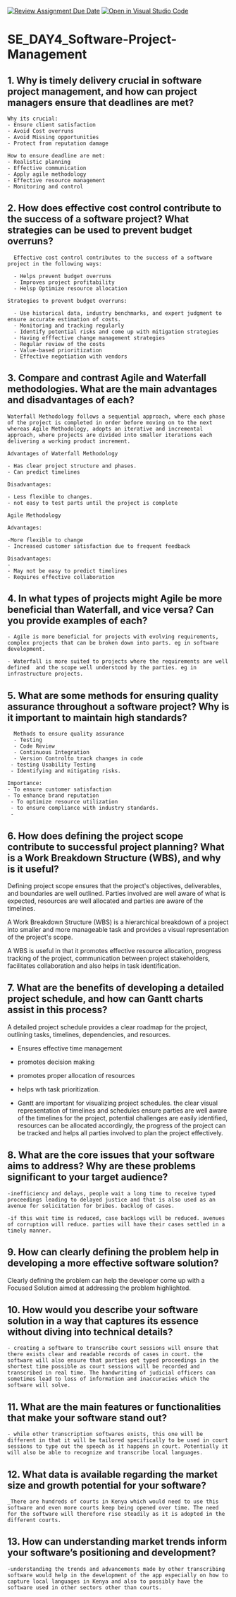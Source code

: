 [![Review Assignment Due Date](https://classroom.github.com/assets/deadline-readme-button-22041afd0340ce965d47ae6ef1cefeee28c7c493a6346c4f15d667ab976d596c.svg)](https://classroom.github.com/a/9pw6JKcu)
[![Open in Visual Studio Code](https://classroom.github.com/assets/open-in-vscode-2e0aaae1b6195c2367325f4f02e2d04e9abb55f0b24a779b69b11b9e10269abc.svg)](https://classroom.github.com/online_ide?assignment_repo_id=15657293&assignment_repo_type=AssignmentRepo)
# SE_DAY4_Software-Project-Management
## 1. Why is timely delivery crucial in software project management, and how can project managers ensure that deadlines are met?
    Why its crucial:
    - Ensure client satisfaction
    - Avoid Cost overruns 
    - Avoid Missing opportunities 
    - Protect from reputation damage

    How to ensure deadline are met:
    - Realistic planning 
    - Effective communication 
    - Apply agile methodology 
    - Effective resource management 
    - Monitoring and control
    
## 2. How does effective cost control contribute to the success of a software project? What strategies can be used to prevent budget overruns?
      Effective cost control contributes to the success of a software project in the following ways:
      
      - Helps prevent budget overruns
      - Improves project profitability
      - Helsp Optimize resource allocation

    Strategies to prevent budget overruns:

      - Use historical data, industry benchmarks, and expert judgment to ensure accurate estimation of costs. 
      - Monitoring and tracking regularly 
      - Identify potential risks and come up with mitigation strategies
      - Having efffective change management strategies
      - Regular review of the costs
      - Value-based prioritization
      - Effective negotiation with vendors
      
## 3. Compare and contrast Agile and Waterfall methodologies. What are the main advantages and disadvantages of each?
    Waterfall Methodology follows a sequential approach, where each phase of the project is completed in order before moving on to the next whereas Agile Methodology, adopts an iterative and incremental approach, where projects are divided into smaller iterations each delivering a working product increment. 
    
    Advantages of Waterfall Methodology

    - Has clear project structure and phases.
    - Can predict timelines

    Disadvantages:

    - Less flexible to changes. 
    - not easy to test parts until the project is complete

    Agile Methodology

    Advantages:

    -More flexible to change
    - Increased customer satisfaction due to frequent feedback

    Disadvantages:
    -
    - May not be easy to predict timelines
    - Requires effective collaboration
    
## 4. In what types of projects might Agile be more beneficial than Waterfall, and vice versa? Can you provide examples of each?

    - Agile is more beneficial for projects with evolving requirements, complex projects that can be broken down into parts. eg in software development.

    - Waterfall is more suited to projects where the requirements are well defined  and the scope well understood by the parties. eg in infrastructure projects.

## 5. What are some methods for ensuring quality assurance throughout a software project? Why is it important to maintain high standards?
      Methods to ensure quality assurance
      - Testing
      - Code Review
      - Continuous Integration 
      - Version Controlto track changes in code
     - testing Usability Testing
     - Identifying and mitigating risks.

    Importance:
    - To ensure customer satisfaction
    - To enhance brand reputation 
     - To optimize resource utilization 
     - to ensure compliance with industry standards.
     - 
## 6. How does defining the project scope contribute to successful project planning? What is a Work Breakdown Structure (WBS), and why is it useful?

  Defining project scope ensures that the project's objectives, deliverables, and boundaries are well outlined. Parties involved are well aware of what is expected, resources are well allocated and parties are aware of the timelines.

A Work Breakdown Structure (WBS) is a hierarchical breakdown of a project into smaller and more manageable task and provides a visual representation of the project's scope.

A WBS is useful in that it promotes effective resource allocation, progress tracking of the project, communication between project stakeholders, facilitates collaboration and also helps in task identification.

## 7. What are the benefits of developing a detailed project schedule, and how can Gantt charts assist in this process?
 A detailed project schedule provides a clear roadmap for the project, outlining tasks, timelines, dependencies, and resources.

- Ensures effective time management
- promotes decision making
- promotes proper allocation of resources
- helps wth task prioritization.

- Gantt are important for visualizing project schedules. the clear visual representation of timelines and schedules ensure parties are well aware of the timelines for the project, potential challenges are easily identified, resources can be allocated accordingly, the progress of the project can be tracked and helps all parties involved to plan the project effectively.

## 8. What are the core issues that your software aims to address? Why are these problems significant to your target audience?
    -inefficiency and delays, people wait a long time to receive typed proceedings leading to delayed justice and that is also used as an avenue for solicitation for bribes. backlog of cases.

    -if this wait time is reduced, case backlogs will be reduced. avenues of corruption will reduce. parties will have their cases settled in a timely manner.
## 9. How can clearly defining the problem help in developing a more effective software solution?

Clearly defining the problem can help the developer come up with a Focused Solution aimed at addressing the problem highlighted.

## 10. How would you describe your software solution in a way that captures its essence without diving into technical details?
    - creating a software to transcribe court sessions will ensure that there exists clear and readable records of cases in court. the software will also ensure that parties get typed proceedings in the shortest time possible as court sessions will be recorded and transcribed in real time. The handwriting of judicial officers can sometimes lead to loss of information and inaccuracies which the software will solve.
## 11. What are the main features or functionalities that make your software stand out?
    - while other transcription softwares exists, this one will be different in that it will be tailored specifically to be used in court sessions to type out the speech as it happens in court. Potentially it will also be able to recognize and transcribe local languages.
## 12. What data is available regarding the market size and growth potential for your software?
    _There are hundreds of courts in Kenya which would need to use this software and even more courts keep being opened over time. The need for the software will therefore rise steadily as it is adopted in the different courts.
## 13. How can understanding market trends inform your software’s positioning and development?
    -understanding the trends and advancements made by other transcribing software would help in the development of the app especially on how to capture local languages in Kenya and also to possibly have the software used in other sectors other than courts.
